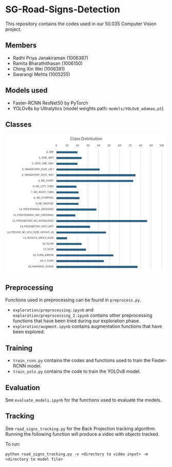 # SG-Road-Signs-Detection

This repository contains the codes used in our 50.035 Computer Vision project.

## Members
- Radhi Priya Janakiraman (1006387)
- Ramita Bharathithasan (1006150)
- Ching Xin Wei (1006381)
- Swarangi Mehta (1005255)

## Models used
- Faster-RCNN ResNet50 by PyTorch
- YOLOv8s by Ultralytics (model weights path: `models/YOLOv8_adamax.pt`)

## Classes
![Sample Image](images/class_instances.png)

## Preprocessing 
Functions used in preprocessing can be found in `preprocess.py`.

- `exploration/preprocessing.ipynb` and  `exploration/preprocessing_2.ipynb` contains other preprocessing functions that have been tried during our exploration phase.
- `exploration/augment.ipynb` contains augmentation functions that have been explored.

## Training
- `train_rcnn.py` contains the codes and functions used to train the Faster-RCNN model.
- `train_yolo.py` contains the code to train the YOLOv8 model.

## Evaluation
See `evaluate_models.ipynb` for the functions used to evaluate the models.

## Tracking
See `road_signs_tracking.py` for the Back Projection tracking algorithm. Running the following function will produce a video with objects tracked.

To run: 
```
python road_signs_tracking.py -v <directory to video input> -m <directory to model file>
```
